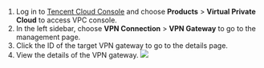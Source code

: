 1. Log in to [Tencent Cloud Console](https://console.cloud.tencent.com/) and choose **Products** > **Virtual Private Cloud** to access VPC console.
2. In the left sidebar, choose **VPN Connection** > **VPN Gateway** to go to the management page.
3. Click the ID of the target VPN gateway to go to the details page.
4. View the details of the VPN gateway.
 ![](https://main.qcloudimg.com/raw/dd7e278b278798dbe6a9b9c4ea9e7cb9.png)
